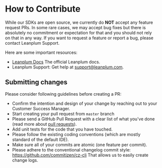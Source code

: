 # How to Contribute

While our SDKs are open source, we currently do **NOT** accept any feature request PRs. 
In some rare cases, we may accept bug fixes but there is absolutely no commitment or expectation for that and you should not rely on that in any way.
If you want to request a feature or report a bug, please contact Leanplum Support.

Here are some important resources:

  * [Leanplum Docs](http://leanplum.com/docs) The official Leanplum docs.
  * Leanplum Support: Get help at support@leanplum.com.


## Submitting changes

Please consider following guidelines before creating a PR:

- Confirm the intention and design of your change by reaching out to your Customer Success Manager.
- Start creating your pull request from `master` branch
- Please send a GitHub Pull Request with a clear list of what you've done (read more about [pull requests](https://help.github.com/articles/about-pull-requests/)).  
- Add unit tests for the code that you have touched.
- Please follow the existing coding conventions (which are mostly standard of the default IDE).
- Make sure all of your commits are atomic (one feature per commit).
- Please adhere to the conventional changelog commit style: https://github.com/commitizen/cz-cli That allows us to easily create change logs.
